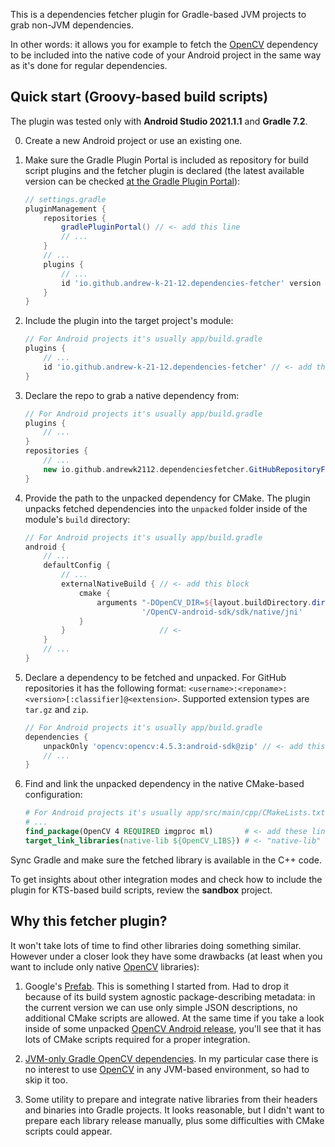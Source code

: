 This is a dependencies fetcher plugin for Gradle-based JVM projects to grab non-JVM dependencies.

In other words: it allows you for example to fetch the [OpenCV](https://opencv.org) dependency
to be included into the native code of your Android project in the same way as it's done for regular dependencies.


## Quick start (Groovy-based build scripts)

The plugin was tested only with **Android Studio 2021.1.1** and **Gradle 7.2**.

0. Create a new Android project or use an existing one.

1. Make sure the Gradle Plugin Portal is included as repository for build script plugins 
   and the fetcher plugin is declared 
   (the latest available version can be checked
   [at the Gradle Plugin Portal](https://plugins.gradle.org/plugin/io.github.andrew-k-21-12.dependencies-fetcher)):
    ```groovy
    // settings.gradle
    pluginManagement {
        repositories {
            gradlePluginPortal() // <- add this line
            // ...
        }
        // ...
        plugins {
            // ...
            id 'io.github.andrew-k-21-12.dependencies-fetcher' version '2.0.0' // <- add this line
        }
    }
    ```

2. Include the plugin into the target project's module:
    ```groovy
    // For Android projects it's usually app/build.gradle
    plugins {
        // ...  
        id 'io.github.andrew-k-21-12.dependencies-fetcher' // <- add this line
    }
    ```
   
3. Declare the repo to grab a native dependency from:
    ```groovy
    // For Android projects it's usually app/build.gradle
    plugins {
        // ...    
    }
    repositories {
        // ...
        new io.github.andrewk2112.dependenciesfetcher.GitHubRepositoryFactory().create(it) // <- add this line
    }
    ```
   
4. Provide the path to the unpacked dependency for CMake. 
   The plugin unpacks fetched dependencies into the `unpacked` folder inside of the module's `build` directory:
    ```groovy
    // For Android projects it's usually app/build.gradle
    android {
        // ...
        defaultConfig {
            // ...
            externalNativeBuild { // <- add this block
                cmake {
                    arguments "-DOpenCV_DIR=${layout.buildDirectory.dir('unpacked').get()}" +
                              '/OpenCV-android-sdk/sdk/native/jni'
                }
            }                     // <-
        }
        // ...
    }
    ```
   
5. Declare a dependency to be fetched and unpacked.
   For GitHub repositories it has the following format:
   `<username>:<reponame>:<version>[:classifier]@<extension>`.
   Supported extension types are `tar.gz` and `zip`.
    ```groovy
    // For Android projects it's usually app/build.gradle
    dependencies {
        unpackOnly 'opencv:opencv:4.5.3:android-sdk@zip' // <- add this line
        // ...
    }
    ```

6. Find and link the unpacked dependency in the native CMake-based configuration:
    ```cmake
    # For Android projects it's usually app/src/main/cpp/CMakeLists.txt
    # ...
    find_package(OpenCV 4 REQUIRED imgproc ml)       # <- add these lines
    target_link_libraries(native-lib ${OpenCV_LIBS}) # <- "native-lib" is a target to link the native dependency to
    ```

Sync Gradle and make sure the fetched library is available in the C++ code.

To get insights about other integration modes and check how to include the plugin for KTS-based build scripts,
review the **sandbox** project.


## Why this fetcher plugin?

It won't take lots of time to find other libraries doing something similar. 
However under a closer look they have some drawbacks
(at least when you want to include only native [OpenCV](https://opencv.org) libraries):

1. Google's [Prefab](https://google.github.io/prefab). This is something I started from. 
   Had to drop it because of its build system agnostic package-describing metadata:
   in the current version we can use only simple JSON descriptions, no additional CMake scripts are allowed.
   At the same time if you take a look inside of some unpacked [OpenCV Android release](https://opencv.org/releases),
   you'll see that it has lots of CMake scripts required for a proper integration.

2. [JVM-only Gradle OpenCV dependencies](https://github.com/quickbirdstudios/opencv-android). 
   In my particular case there is no interest to use [OpenCV](https://opencv.org) in any JVM-based environment,
   so had to skip it too.

3. Some utility to prepare and integrate native libraries from their headers and binaries into Gradle projects.
   It looks reasonable, but I didn't want to prepare each library release manually,
   plus some difficulties with CMake scripts could appear.
